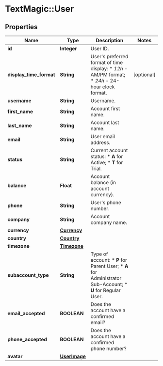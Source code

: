 # TextMagic::User

## Properties
Name | Type | Description | Notes
------------ | ------------- | ------------- | -------------
**id** | **Integer** | User ID. | 
**display_time_format** | **String** | User&#39;s preferred format of time display: * *12h* - AM/PM format; * *24h* - 24-hour clock format.  | [optional] 
**username** | **String** | Username. | 
**first_name** | **String** | Account first name. | 
**last_name** | **String** | Account last name. | 
**email** | **String** | User email address. | 
**status** | **String** | Current account status: * **A** for Active; * **T** for Trial.  | 
**balance** | **Float** | Account balance (in account currency). | 
**phone** | **String** | User&#39;s phone number. | 
**company** | **String** | Account company name. | 
**currency** | [**Currency**](Currency.md) |  | 
**country** | [**Country**](Country.md) |  | 
**timezone** | [**Timezone**](Timezone.md) |  | 
**subaccount_type** | **String** | Type of account: * **P** for Parent User; * **A** for Administrator Sub-Account; * **U** for Regular User.  | 
**email_accepted** | **BOOLEAN** | Does the account have a confirmed email? | 
**phone_accepted** | **BOOLEAN** | Does the account have a confirmed phone number? | 
**avatar** | [**UserImage**](UserImage.md) |  | 



